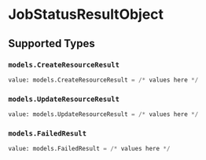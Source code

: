 # JobStatusResultObject


## Supported Types

### `models.CreateResourceResult`

```python
value: models.CreateResourceResult = /* values here */
```

### `models.UpdateResourceResult`

```python
value: models.UpdateResourceResult = /* values here */
```

### `models.FailedResult`

```python
value: models.FailedResult = /* values here */
```

